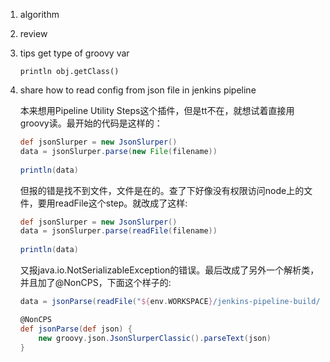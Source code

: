 1. algorithm

2. review

3. tips get type of groovy var

   ```
   println obj.getClass()
   ```

4. share how to read config from json file in jenkins pipeline

   本来想用Pipeline Utility Steps这个插件，但是tt不在，就想试着直接用groovy读。最开始的代码是这样的：

   ```groovy
   def jsonSlurper = new JsonSlurper()
   data = jsonSlurper.parse(new File(filename))
    
   println(data)
   ```

   但报的错是找不到文件，文件是在的。查了下好像没有权限访问node上的文件，要用readFile这个step。就改成了这样:

   ```groovy
   def jsonSlurper = new JsonSlurper()
   data = jsonSlurper.parse(readFile(filename))
    
   println(data)
   ```

   又报java.io.NotSerializableException的错误。最后改成了另外一个解析类，并且加了@NonCPS，下面这个样子的:

   ```groovy
   data = jsonParse(readFile("${env.WORKSPACE}/jenkins-pipeline-build/component-compile/env.json"))
   
   @NonCPS
   def jsonParse(def json) {
       new groovy.json.JsonSlurperClassic().parseText(json)
   }
   ```
